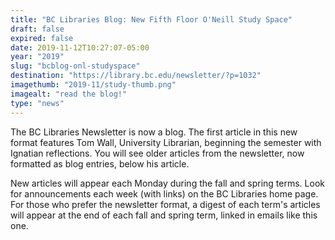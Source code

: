 ```yaml
---
title: "BC Libraries Blog: New Fifth Floor O'Neill Study Space"
draft: false
expired: false
date: 2019-11-12T10:27:07-05:00
year: "2019"
slug: "bcblog-onl-studyspace"
destination: "https://library.bc.edu/newsletter/?p=1032"
imagethumb: "2019-11/study-thumb.png"
imagealt: "read the blog!"
type: "news"
---
```


The BC Libraries Newsletter is now a blog. The first article in this new format features Tom Wall, University Librarian, beginning the semester with Ignatian reflections. You will see older articles from the newsletter, now formatted as blog entries, below his article.

New articles will appear each Monday during the fall and spring terms. Look for announcements each week (with links) on the BC Libraries home page. For those who prefer the newsletter format, a digest of each term's articles will appear at the end of each fall and spring term, linked in emails like this one.
